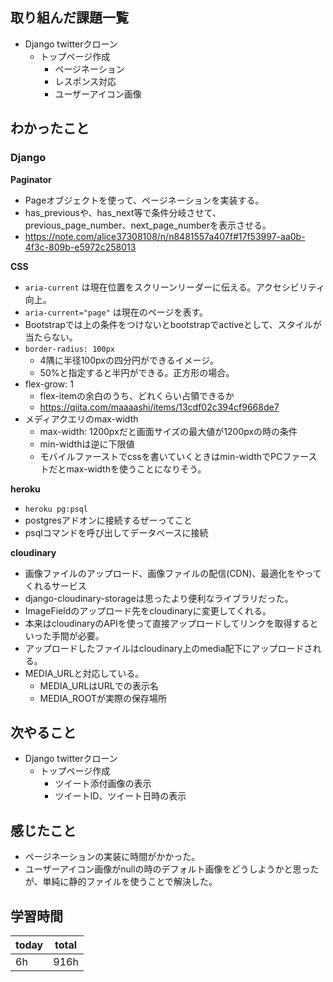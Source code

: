 ## 取り組んだ課題一覧
- Django twitterクローン
	- トップページ作成
		- ページネーション
		- レスポンス対応
		- ユーザーアイコン画像
## わかったこと
### Django
**Paginator**
- Pageオブジェクトを使って、ページネーションを実装する。
- has_previousや、has_next等で条件分岐させて、previous_page_number、next_page_numberを表示させる。
- https://note.com/alice37308108/n/n8481557a407f#17f53997-aa0b-4f3c-809b-e5972c258013

**CSS**
- `aria-current` は現在位置をスクリーンリーダーに伝える。アクセシビリティ向上。  
- `aria-current="page"` は現在のページを表す。
- Bootstrapでは上の条件をつけないとbootstrapでactiveとして、スタイルが当たらない。
- `border-radius: 100px`
	- 4隅に半径100pxの四分円ができるイメージ。
    - 50%と指定すると半円ができる。正方形の場合。
- flex-grow: 1
	- flex-itemの余白のうち、どれくらい占領できるか
	- https://qiita.com/maaaashi/items/13cdf02c394cf9668de7
- メディアクエリのmax-width
	- max-width: 1200pxだと画面サイズの最大値が1200pxの時の条件
	- min-widthは逆に下限値
	- モバイルファーストでcssを書いていくときはmin-widthでPCファーストだとmax-widthを使うことになりそう。

**heroku**
- `heroku pg:psql`
- postgresアドオンに接続するぜーってこと
- psqlコマンドを呼び出してデータベースに接続

**cloudinary**
- 画像ファイルのアップロード、画像ファイルの配信(CDN)、最適化をやってくれるサービス
- django-cloudinary-storageは思ったより便利なライブラリだった。
- ImageFieldのアップロード先をcloudinaryに変更してくれる。
- 本来はcloudinaryのAPIを使って直接アップロードしてリンクを取得するといった手間が必要。
- アップロードしたファイルはcloudinary上のmedia配下にアップロードされる。
- MEDIA_URLと対応している。
	- MEDIA_URLはURLでの表示名
	- MEDIA_ROOTが実際の保存場所

## 次やること
- Django twitterクローン
	- トップページ作成
		- ツイート添付画像の表示
		- ツイートID、ツイート日時の表示
## 感じたこと
- ページネーションの実装に時間がかかった。
- ユーザーアイコン画像がnullの時のデフォルト画像をどうしようかと思ったが、単純に静的ファイルを使うことで解決した。
## 学習時間

| today | total |
| ----- | ----- |
| 6h    | 916h  |
